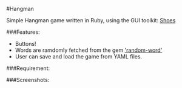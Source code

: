 #Hangman

Simple Hangman game written in Ruby, using the GUI toolkit: [Shoes]("http://shoesrb.com")

###Features:

* Buttons!
* Words are ramdomly fetched from the gem ['random-word']("https://github.com/openlogic/random-word")
* User can save and load the game from YAML files.

###Requirement:

###Screenshots:



